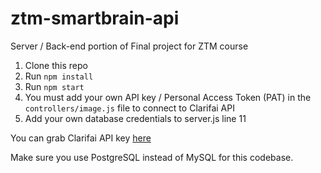 # ztm-smartbrain-api

Server / Back-end portion of Final project for ZTM course

1. Clone this repo
2. Run `npm install`
3. Run `npm start`
4. You must add your own API key / Personal Access Token (PAT) in the `controllers/image.js` file to connect to Clarifai API
5. Add your own database credentials to server.js line 11

You can grab Clarifai API key [here](https://www.clarifai.com/)

Make sure you use PostgreSQL instead of MySQL for this codebase.
